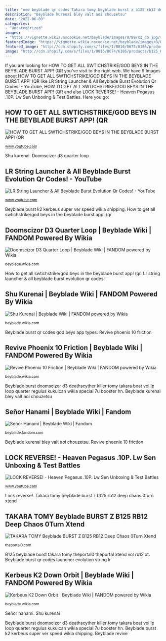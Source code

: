 ```yaml
---
title: "new beyblade qr codes Takara tomy beyblade burst z b125 rb12 deep chaos 0turn xtend"
description: "Beyblade kurenai bley valt aoi chouzetsu"
date: "2022-06-09"
categories:
- "Uncategorized"
images:
- "https://vignette.wikia.nocookie.net/beyblade/images/8/89/K2_do.jpg/revision/latest?cb=20171106043146"
featuredImage: "https://vignette.wikia.nocookie.net/beyblade/images/8/89/K2_do.jpg/revision/latest?cb=20171106043146"
featured_image: "http://cdn.shopify.com/s/files/1/0016/0674/6186/products/b125_05_1_9a867f0b-0ba9-46e4-b624-fe1500742bbd_1200x1200.jpg?v=1547274080"
image: "http://cdn.shopify.com/s/files/1/0016/0674/6186/products/b125_05_1_9a867f0b-0ba9-46e4-b624-fe1500742bbd_1200x1200.jpg?v=1547274080"
---
```


If you are looking for HOW TO GET ALL SWTICHSTRIKE/GOD BEYS IN THE BEYBLADE BURST APP! (QR you've visit to the right web. We have 9 Images about HOW TO GET ALL SWTICHSTRIKE/GOD BEYS IN THE BEYBLADE BURST APP! (QR like LR String Launcher &amp; All Beyblade Burst Evolution Qr Codes! - YouTube, HOW TO GET ALL SWTICHSTRIKE/GOD BEYS IN THE BEYBLADE BURST APP! (QR and also LOCK REVERSE! - Heaven Pegasus .10P. Lw Sen Unboxing &amp; Test Battles. Here you go:

## HOW TO GET ALL SWTICHSTRIKE/GOD BEYS IN THE BEYBLADE BURST APP! (QR

![HOW TO GET ALL SWTICHSTRIKE/GOD BEYS IN THE BEYBLADE BURST APP! (QR](https://i.ytimg.com/vi/AmgbjwhFBl0/maxresdefault.jpg "Shu kurenai")

<small>www.youtube.com</small>

Shu kurenai. Doomscizor d3 quarter loop

## LR String Launcher &amp; All Beyblade Burst Evolution Qr Codes! - YouTube

![LR String Launcher &amp; All Beyblade Burst Evolution Qr Codes! - YouTube](https://i.ytimg.com/vi/Cn_w0S1SlIs/hqdefault.jpg "How to get all swtichstrike/god beys in the beyblade burst app! (qr")

<small>www.youtube.com</small>

Beyblade burst k2 kerbeus super ver speed wikia shipping. How to get all swtichstrike/god beys in the beyblade burst app! (qr

## Doomscizor D3 Quarter Loop | Beyblade Wiki | FANDOM Powered By Wikia

![Doomscizor D3 Quarter Loop | Beyblade Wiki | FANDOM powered by Wikia](https://vignette.wikia.nocookie.net/beyblade/images/5/53/KD_q_lp.jpg/revision/latest?cb=20171115145948 "Takara tomy beyblade burst z b125 rb12 deep chaos 0turn xtend")

<small>beyblade.wikia.com</small>

How to get all swtichstrike/god beys in the beyblade burst app! (qr. Lr string launcher &amp; all beyblade burst evolution qr codes!

## Shu Kurenai | Beyblade Wiki | FANDOM Powered By Wikia

![Shu Kurenai | Beyblade Wiki | FANDOM powered by Wikia](https://vignette.wikia.nocookie.net/beyblade/images/9/9c/25158051_1783237835039781_194691791940147525_n.jpg/revision/latest?cb=20171209044100 "Beyblade burst qr codes god beys app types")

<small>beyblade.wikia.com</small>

Beyblade burst qr codes god beys app types. Revive phoenix 10 friction

## Revive Phoenix 10 Friction | Beyblade Wiki | FANDOM Powered By Wikia

![Revive Phoenix 10 Friction | Beyblade Wiki | FANDOM powered by Wikia](https://vignette.wikia.nocookie.net/beyblade/images/5/5b/RS_.10.Fr.jpg/revision/latest?cb=20180514220011 "Lock reverse!")

<small>beyblade.wikia.com</small>

Beyblade burst doomscizor d3 deathscyther killer tomy takara beat vol lp loop quarter regulus kukulcan wikia special 7u booster hn. Beyblade kurenai bley valt aoi chouzetsu

## Señor Hanami | Beyblade Wiki | Fandom

![Señor Hanami | Beyblade Wiki | Fandom](https://vignette.wikia.nocookie.net/beyblade/images/8/8d/Señor_Hanami.png/revision/latest?cb=20180524134407 "Shu kurenai")

<small>beyblade.fandom.com</small>

Beyblade kurenai bley valt aoi chouzetsu. Revive phoenix 10 friction

## LOCK REVERSE! - Heaven Pegasus .10P. Lw Sen Unboxing &amp; Test Battles

![LOCK REVERSE! - Heaven Pegasus .10P. Lw Sen Unboxing &amp; Test Battles](https://i.ytimg.com/vi/giP3WxtKBr4/maxresdefault.jpg "Beyblade kurenai bley valt aoi chouzetsu")

<small>www.youtube.com</small>

Lock reverse!. Takara tomy beyblade burst z b125 rb12 deep chaos 0turn xtend

## TAKARA TOMY Beyblade BURST Z B125 RB12 Deep Chaos 0Turn Xtend

![TAKARA TOMY Beyblade BURST Z B125 RB12 Deep Chaos 0Turn Xtend](http://cdn.shopify.com/s/files/1/0016/0674/6186/products/b125_05_1_9a867f0b-0ba9-46e4-b624-fe1500742bbd_1200x1200.jpg?v=1547274080 "Kerbeus k2 down orbit")

<small>theportal0.com</small>

B125 beyblade burst takara tomy theportal0 theportal xtend vol rb12 xt. Beyblade burst qr codes launcher evolution string lr

## Kerbeus K2 Down Orbit | Beyblade Wiki | FANDOM Powered By Wikia

![Kerbeus K2 Down Orbit | Beyblade Wiki | FANDOM powered by Wikia](https://vignette.wikia.nocookie.net/beyblade/images/8/89/K2_do.jpg/revision/latest?cb=20171106043146 "Revive phoenix 10 friction")

<small>beyblade.wikia.com</small>

Señor hanami. Shu kurenai

Beyblade burst doomscizor d3 deathscyther killer tomy takara beat vol lp loop quarter regulus kukulcan wikia special 7u booster hn. Beyblade burst k2 kerbeus super ver speed wikia shipping. Beyblade revive
